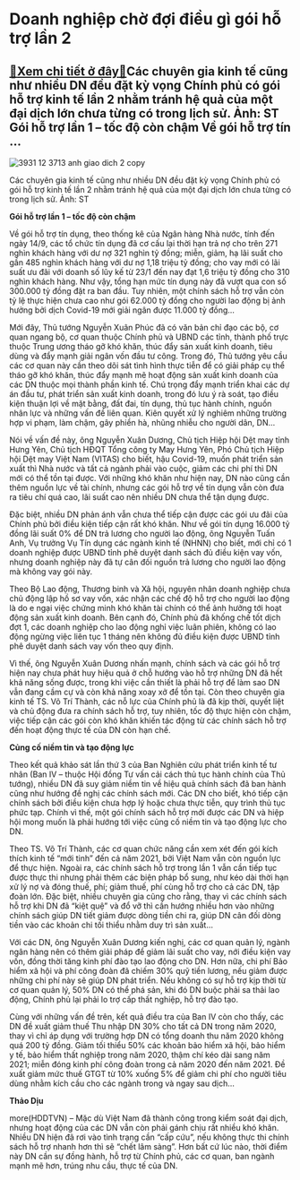 Doanh nghiệp chờ đợi điều gì gói hỗ trợ lần 2
=============================================

[:gift:Xem chi tiết ở đây:gift:](https://hddtvn.com/doanh-nghiep-cho-doi-dieu-gi-goi-ho-tro-lan-2/)Các chuyên gia kinh tế cũng như nhiều DN đều đặt kỳ vọng Chính phủ có gói hỗ trợ kinh tế lần 2 nhằm tránh hệ quả của một đại dịch lớn chưa từng có trong lịch sử. Ảnh: ST Gói hỗ trợ lần 1 – tốc độ còn chậm Về gói hỗ trợ tín …
--------------------------------------------------------------------------------------------------------------------------------------------------------------------------------------------------------------------------------





![3931 12 3713 anh giao dich 2 copy](https://hddtvn.com/wp-content/uploads/2021/01/3931_12-_3713_Anh_giao_dich_2_-_Copy.jpg "undefined")


Các chuyên gia kinh tế cũng như nhiều DN đều đặt kỳ vọng Chính phủ có gói hỗ trợ kinh tế lần 2 nhằm tránh hệ quả của một đại dịch lớn chưa từng có trong lịch sử. Ảnh: ST



**Gói hỗ trợ lần 1 – tốc độ còn chậm**


Về gói hỗ trợ tín dụng, theo thống kê của Ngân hàng Nhà nước, tính đến ngày 14/9, các tổ chức tín dụng đã cơ cấu lại thời hạn trả nợ cho trên 271 nghìn khách hàng với dư nợ 321 nghìn tỷ đồng; miễn, giảm, hạ lãi suất cho gần 485 nghìn khách hàng với dư nợ 1,18 triệu tỷ đồng; cho vay mới có lãi suất ưu đãi với doanh số lũy kế từ 23/1 đến nay đạt 1,6 triệu tỷ đồng cho 310 nghìn khách hàng. Như vậy, tổng hạn mức tín dụng này đã vượt qua con số 300.000 tỷ đồng đặt ra ban đầu. Tuy nhiên, một chính sách hỗ trợ vẫn còn tỷ lệ thực hiện chưa cao như gói 62.000 tỷ đồng cho người lao động bị ảnh hưởng bởi dịch Covid-19 mới giải ngân được 11.000 tỷ đồng…





Mới đây, Thủ tướng Nguyễn Xuân Phúc đã có văn bản chỉ đạo các bộ, cơ quan ngang bộ, cơ quan thuộc Chính phủ và UBND các tỉnh, thành phố trực thuộc Trung ương tháo gỡ khó khăn, thúc đẩy sản xuất kinh doanh, tiêu dùng và đẩy mạnh giải ngân vốn đầu tư công. Trong đó, Thủ tướng yêu cầu các cơ quan này cần theo dõi sát tình hình thực tiễn để có giải pháp cụ thể tháo gỡ khó khăn, thúc đẩy mạnh mẽ hoạt động sản xuất kinh doanh của các DN thuộc mọi thành phần kinh tế. Chú trọng đẩy mạnh triển khai các dự án đầu tư, phát triển sản xuất kinh doanh, trong đó lưu ý rà soát, tạo điều kiện thuận lợi về mặt bằng, đất đai, tín dụng, thủ tục hành chính, nguồn nhân lực và những vấn đề liên quan. Kiên quyết xử lý nghiêm những trường hợp vi phạm, làm chậm, gây phiền hà, nhũng nhiễu cho người dân, DN…



Nói về vấn đề này, ông Nguyễn Xuân Dương, Chủ tịch Hiệp hội Dệt may tỉnh Hưng Yên, Chủ tịch HĐQT Tổng công ty May Hưng Yên, Phó Chủ tịch Hiệp hội Dệt may Việt Nam (VITAS) cho biết, hậu Covid-19, muốn phát triển sản xuất thì Nhà nước và tất cả ngành phải vào cuộc, giảm các chi phí thì DN mới có thể tồn tại được. Với những khó khăn như hiện nay, DN nào cũng cần thêm nguồn lực về tài chính, nhưng các gói hỗ trợ về tín dụng vẫn còn đưa ra tiêu chí quá cao, lãi suất cao nên nhiều DN chưa thể tận dụng được.


Đặc biệt, nhiều DN phản ánh vẫn chưa thể tiếp cận được các gói ưu đãi của Chính phủ bởi điều kiện tiếp cận rất khó khăn. Như về gói tín dụng 16.000 tỷ đồng lãi suất 0% để DN trả lương cho người lao động, ông Nguyễn Tuấn Anh, Vụ trưởng Vụ Tín dụng các ngành kinh tế (NHNN) cho biết, mới chỉ có 1 doanh nghiệp được UBND tỉnh phê duyệt danh sách đủ điều kiện vay vốn, nhưng doanh nghiệp này đã tự cân đối nguồn trả lương cho người lao động mà không vay gói này.


Theo Bộ Lao động, Thương binh và Xã hội, nguyên nhân doanh nghiệp chưa chủ động lập hồ sơ vay vốn, xác nhận các chế độ hỗ trợ cho người lao động là do e ngại việc chứng minh khó khăn tài chính có thể ảnh hưởng tới hoạt động sản xuất kinh doanh. Bên cạnh đó, Chính phủ đã khống chế tốt dịch đợt 1, các doanh nghiệp cho lao động nghỉ việc luân phiên, không có lao động ngừng việc liên tục 1 tháng nên không đủ điều kiện được UBND tỉnh phê duyệt danh sách vay vốn theo quy định.


Vì thế, ông Nguyễn Xuân Dương nhấn mạnh, chính sách và các gói hỗ trợ hiện nay chưa phát huy hiệu quả ở chỗ hướng vào hỗ trợ những DN đã hết khả năng sống được, trong khi việc cần thiết là phải hỗ trợ để làm sao DN vẫn đang cầm cự và còn khả năng xoay xở để tồn tại. Còn theo chuyên gia kinh tế TS. Võ Trí Thành, các nỗ lực của Chính phủ là đã kịp thời, quyết liệt và chủ động đưa ra chính sách hỗ trợ, tuy nhiên, tốc độ thực hiện còn chậm, việc tiếp cận các gói còn khó khăn khiến tác động từ các chính sách hỗ trợ đến hoạt động thực tế của DN còn hạn chế.


**Củng cố niềm tin và tạo động lực**


Theo kết quả khảo sát lần thứ 3 của Ban Nghiên cứu phát triển kinh tế tư nhân (Ban IV – thuộc Hội đồng Tư vấn cải cách thủ tục hành chính của Thủ tướng), nhiều DN đã suy giảm niềm tin về hiệu quả chính sách đã ban hành cũng như hướng đề nghị các chính sách mới. Các DN cho biết, khó tiếp cận chính sách bởi điều kiện chưa hợp lý hoặc chưa thực tiễn, quy trình thủ tục phức tạp. Chính vì thế, một gói chính sách hỗ trợ mới được các DN và hiệp hội mong muốn là phải hướng tới việc củng cố niềm tin và tạo động lực cho DN.


Theo TS. Võ Trí Thành, các cơ quan chức năng cần xem xét đến gói kích thích kinh tế “mới tinh” đến cả năm 2021, bởi Việt Nam vẫn còn nguồn lực để thực hiện. Ngoài ra, các chính sách hỗ trợ trong lần 1 vẫn cần tiếp tục được thực thi nhưng phải thêm các biện pháp bổ sung, như kéo dài thời hạn xử lý nợ và đóng thuế, phí; giảm thuế, phí cùng hỗ trợ cho cả các DN, tập đoàn lớn. Đặc biệt, nhiều chuyên gia cũng cho rằng, thay vì các chính sách hỗ trợ khi DN đã “kiệt quệ” và đổ vỡ thì cần hướng nhiều hơn vào những chính sách giúp DN tiết giảm được dòng tiền chi ra, giúp DN cân đối dòng tiền vào các khoản chi tối thiểu nhằm duy trì sản xuất…


Với các DN, ông Nguyễn Xuân Dương kiến nghị, các cơ quan quản lý, ngành ngân hàng nên có thêm giải pháp để giảm lãi suất cho vay, nới điều kiện vay vốn, đồng thời tăng kinh phí đào tạo lao động cho DN. Hơn nữa, chi phí Bảo hiểm xã hội và phí công đoàn đã chiếm 30% quỹ tiền lương, nếu giảm được những chi phí này sẽ giúp DN phát triển. Nếu không có sự hỗ trợ kịp thời từ cơ quan quản lý, 50% DN có thể phá sản, khi đó DN buộc phải sa thải lao động, Chính phủ lại phải lo trợ cấp thất nghiệp, hỗ trợ đào tạo.


Cùng với những vấn đề trên, kết quả điều tra của Ban IV còn cho thấy, các DN đề xuất giảm thuế Thu nhập DN 30% cho tất cả DN trong năm 2020, thay vì chỉ áp dụng với trường hợp DN có tổng doanh thu năm 2020 không quá 200 tỷ đồng. Giảm tối thiểu 50% các khoản bảo hiểm xã hội, bảo hiểm y tế, bảo hiểm thất nghiệp trong năm 2020, thậm chí kéo dài sang năm 2021; miễn đóng kinh phí công đoàn trong cả năm 2020 đến năm 2021. Đề xuất giảm mức thuế GTGT từ 10% xuống 5% để giảm chi phí cho người tiêu dùng nhằm kích cầu cho các ngành trong và ngay sau dịch…




**Thảo Dịu**



more(HDDTVN) – Mặc dù Việt Nam đã thành công trong kiểm soát đại dịch, nhưng hoạt động của các DN vẫn còn phải gánh chịu rất nhiều khó khăn. Nhiều DN hiện đã rơi vào tình trạng cần “cấp cứu”, nếu không thực thi chính sách hỗ trợ nhanh hơn thì sẽ “chết lâm sàng”. Hơn bất cứ lúc nào, thời điểm này DN cần sự đồng hành, hỗ trợ từ Chính phủ, các cơ quan, ban ngành mạnh mẽ hơn, trúng nhu cầu, thực tế của DN.

